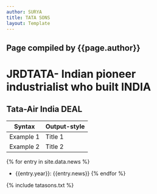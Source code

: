 ```yaml
---
author: SURYA
title: TATA SONS
layout: Template
---
```


## Page compiled by {{page.author}}

# JRDTATA- Indian pioneer industrialist who built **INDIA**

## Tata-Air India DEAL

|Syntax|Output-style|
|------|------------|
|Example 1|Title 1|
|Example 2|Title 2|

{% for entry in site.data.news %}
-  {{entry.year}}: {{entry.news}}
{% endfor %}

{% include tatasons.txt %}
